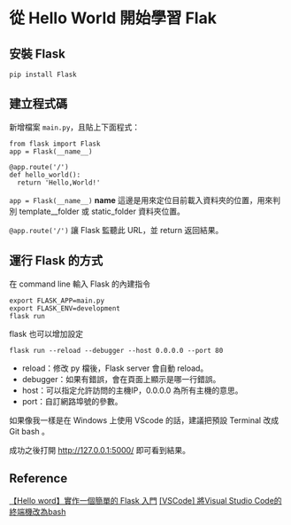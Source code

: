 
從 Hello World 開始學習 Flak
===
## 安裝 Flask
`pip install Flask`
## 建立程式碼
新增檔案 `main.py`，且貼上下面程式：

```python=
from flask import Flask
app = Flask(__name__)

@app.route('/')
def hello_world():
  return 'Hello,World!'
```

`app = Flask(__name__)`
__name__ 這邊是用來定位目前載入資料夾的位置，用來判別 template__folder 或 static_folder 資料夾位置。

`@app.route('/')`
讓 Flask 監聽此 URL，並 return 返回結果。

## 運行 Flask 的方式
在 command line 輸入 Flask 的內建指令
```
export FLASK_APP=main.py
export FLASK_ENV=development
flask run
```
flask 也可以增加設定
```
flask run --reload --debugger --host 0.0.0.0 --port 80
```
* reload：修改 py 檔後，Flask server 會自動 reload。
* debugger：如果有錯誤，會在頁面上顯示是哪一行錯誤。
* host：可以指定允許訪問的主機IP，0.0.0.0 為所有主機的意思。
* port：自訂網路埠號的參數。

如果像我一樣是在 Windows 上使用 VScode 的話，建議把預設 Terminal 改成 Git bash 。

成功之後打開 http://127.0.0.1:5000/ 即可看到結果。

## Reference
[【Hello word】實作一個簡單的 Flask 入門](https://www.maxlist.xyz/2020/04/30/flask-helloworld/)
[[VSCode] 將Visual Studio Code的終端機改為bash](https://dotblogs.com.tw/tom5707/2017/03/02/165726)
